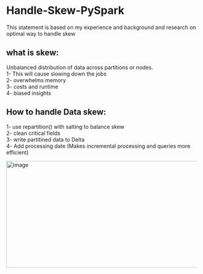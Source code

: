 # Handle-Skew-PySpark

This statement is based on my experience and background and research on optimal way to handle skew  

## what is skew:
Unbalanced distribution of data across partitions or nodes.   
1- This will cause slowing down the jobs  
2- overwhelms memory   
3- costs and runtime   
4- biased insights   

## How to handle Data skew:   
1- use repartition() with salting to balance skew   
2- clean critical fields   
3- write partitined data to Delta      
4- Add processing date (Makes incremental processing and queries more efficient)




<img width="950" height="282" alt="image" src="https://github.com/user-attachments/assets/923b9234-a417-482b-9d84-db9e0c9d2a5f" />



